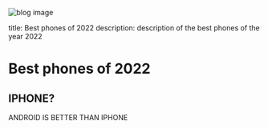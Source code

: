 
![blog image](../../assets/img/blog-1.jpg)

title: Best phones of 2022
description: description of the best phones of the year 2022




# Best phones of 2022

## IPHONE?

ANDROID IS BETTER THAN IPHONE

